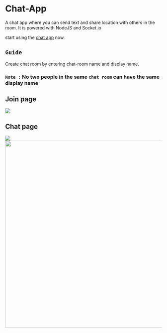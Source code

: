 # Chat-App
A chat app where you can send text and share location with others in the room. It is powered with NodeJS and Socket.io

start using the [chat app](https://usman-chat-app.herokuapp.com/) now.

## `Guide`
Create chat room by entering chat-room name and display name. 
### `Note :` No two people in the same `chat room` can have the same display name

## Join page
<img src='https://apply-to-usman.s3.eu-west-2.amazonaws.com/chat-app-screen-join-page.png'>

## Chat page
<img src='https://apply-to-usman.s3.eu-west-2.amazonaws.com/chat-app-screen.png'>

<img src='https://apply-to-usman.s3.eu-west-2.amazonaws.com/Screenshot_20201009-082207.png' height='600px'>
